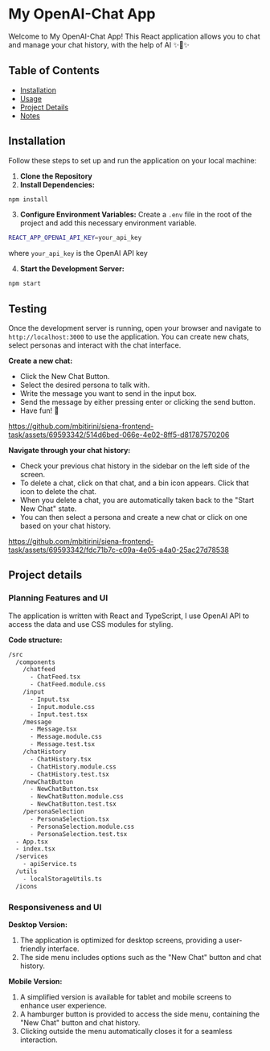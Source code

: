 # My OpenAI-Chat App

Welcome to My OpenAI-Chat App! This React application allows you to chat and manage your chat history, with the help of AI ✨🌟✨

## Table of Contents

- [Installation](#installation)
- [Usage](#testing)
- [Project Details](#project-details)
- [Notes](#notes)

## Installation

Follow these steps to set up and run the application on your local machine:

1. **Clone the Repository**
2. **Install Dependencies:**

```bash
npm install
```

3. **Configure Environment Variables:**
   Create a `.env` file in the root of the project and add this necessary environment variable.

```bash
REACT_APP_OPENAI_API_KEY=your_api_key
```

where `your_api_key` is the OpenAI API key

4. **Start the Development Server:**

```bash
npm start
```

## Testing

Once the development server is running, open your browser and navigate to `http://localhost:3000` to use the application. You can create new chats, select personas and interact with the chat interface.

**Create a new chat:**

- Click the New Chat Button.
- Select the desired persona to talk with.
- Write the message you want to send in the input box.
- Send the message by either pressing enter or clicking the send button.
- Have fun! 🥳

https://github.com/mbitirini/siena-frontend-task/assets/69593342/514d6bed-066e-4e02-8ff5-d81787570206

**Navigate through your chat history:**

- Check your previous chat history in the sidebar on the left side of the screen.
- To delete a chat, click on that chat, and a bin icon appears. Click that icon to delete the chat.
- When you delete a chat, you are automatically taken back to the "Start New Chat" state.
- You can then select a persona and create a new chat or click on one based on your chat history.

https://github.com/mbitirini/siena-frontend-task/assets/69593342/fdc71b7c-c09a-4e05-a4a0-25ac27d78538

## Project details

### Planning Features and UI

The application is written with React and TypeScript, I use OpenAI API to access the data and use CSS modules for styling.

**Code structure:**

```bash
/src
  /components
    /chatfeed
      - ChatFeed.tsx
      - ChatFeed.module.css
    /input
      - Input.tsx
      - Input.module.css
      - Input.test.tsx
    /message
      - Message.tsx
      - Message.module.css
      - Message.test.tsx
    /chatHistory
      - ChatHistory.tsx
      - ChatHistory.module.css
      - ChatHistory.test.tsx
    /newChatButton
      - NewChatButton.tsx
      - NewChatButton.module.css
      - NewChatButton.test.tsx
    /personaSelection
      - PersonaSelection.tsx
      - PersonaSelection.module.css
      - PersonaSelection.test.tsx
  - App.tsx
  - index.tsx
  /services
    - apiService.ts
  /utils
    - localStorageUtils.ts
  /icons


```

### Responsiveness and UI

**Desktop Version:**

1. The application is optimized for desktop screens, providing a user-friendly interface.
2. The side menu includes options such as the "New Chat" button and chat history.

**Mobile Version:**

1. A simplified version is available for tablet and mobile screens to enhance user experience.
2. A hamburger button is provided to access the side menu, containing the "New Chat" button and chat history.
3. Clicking outside the menu automatically closes it for a seamless interaction.
